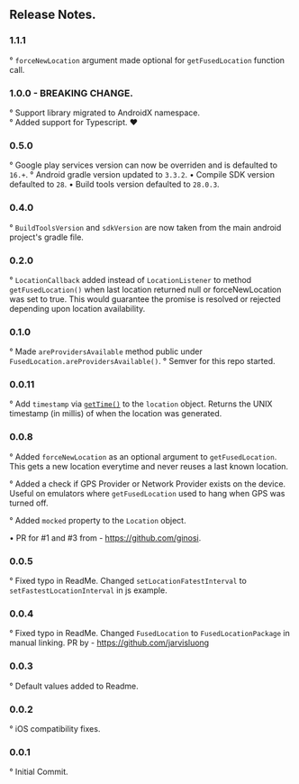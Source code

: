 ## Release Notes.

### 1.1.1
° `forceNewLocation` argument made optional for `getFusedLocation` function call.

### 1.0.0 - BREAKING CHANGE.
° Support library migrated to AndroidX namespace.
<br />
° Added support for Typescript. ❤️

### 0.5.0
° Google play services version can now be overriden and is defaulted to `16.+`.
° Android gradle version updated to `3.3.2`.
• Compile SDK version defaulted to `28`.
•  Build tools version defaulted to `28.0.3`.

### 0.4.0
° `BuildToolsVersion` and `sdkVersion` are now taken from the main android project's gradle file.

### 0.2.0
° `LocationCallback` added instead of `LocationListener` to method `getFusedLocation()` when last location returned null or forceNewLocation was set to true. This would guarantee the promise is resolved or rejected depending upon location availability.

### 0.1.0
° Made `areProvidersAvailable` method public under `FusedLocation.areProvidersAvailable()`.
° Semver for this repo started.

### 0.0.11
° Add `timestamp` via [`getTime()`](https://developer.android.com/reference/android/location/Location.html#getTime()) to the `location` object. Returns the UNIX timestamp (in millis) of when the location was generated.

### 0.0.8
° Added `forceNewLocation` as an optional argument to `getFusedLocation`. This gets a new location everytime and never reuses a last known location.

° Added a check if GPS Provider or Network Provider exists on the device. Useful on emulators where `getFusedLocation` used to hang when GPS was turned off.

° Added `mocked` property to the `Location` object.

• PR for #1 and #3 from - https://github.com/ginosi.

### 0.0.5
° Fixed typo in ReadMe. Changed `setLocationFatestInterval` to `setFastestLocationInterval` in js example.

### 0.0.4
° Fixed typo in ReadMe. Changed `FusedLocation` to `FusedLocationPackage` in manual linking.
PR by - https://github.com/jarvisluong

### 0.0.3
° Default values added to Readme.

### 0.0.2
° iOS compatibility fixes.

### 0.0.1
° Initial Commit.
